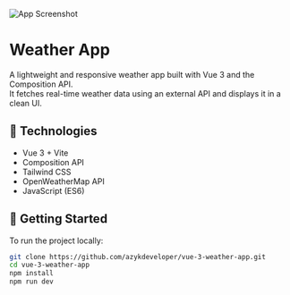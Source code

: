 ![App Screenshot](https://i.postimg.cc/XvnwhFdk/Screenshot-2025-05-29-162023.png)

# Weather App

A lightweight and responsive weather app built with Vue 3 and the Composition API.  
It fetches real-time weather data using an external API and displays it in a clean UI.

## 🔧 Technologies

- Vue 3 + Vite
- Composition API
- Tailwind CSS
- OpenWeatherMap API
- JavaScript (ES6)

## 🚀 Getting Started

To run the project locally:

```bash
git clone https://github.com/azykdeveloper/vue-3-weather-app.git
cd vue-3-weather-app
npm install
npm run dev

